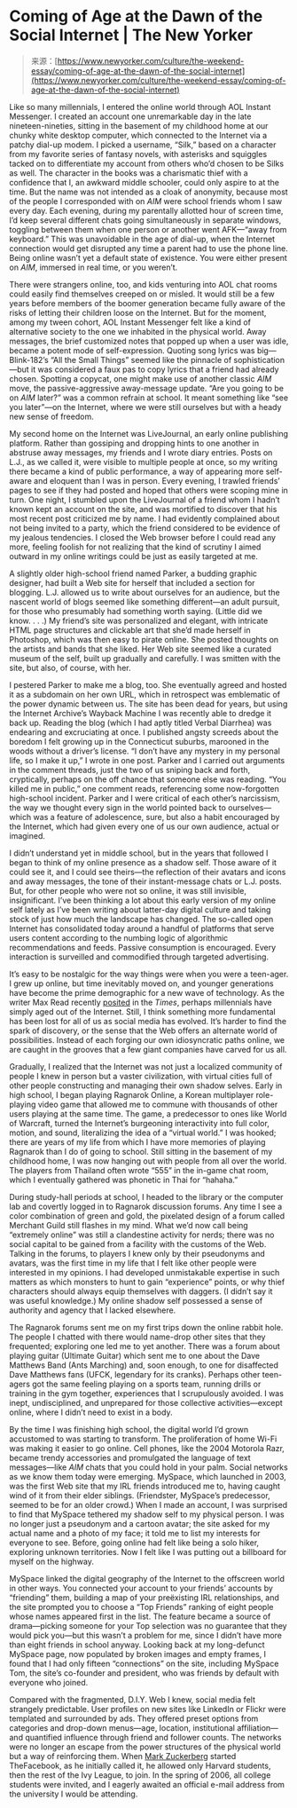 <!--yml
category: 未分类
date: 2024-05-27 14:44:43
-->

# Coming of Age at the Dawn of the Social Internet | The New Yorker

> 来源：[https://www.newyorker.com/culture/the-weekend-essay/coming-of-age-at-the-dawn-of-the-social-internet](https://www.newyorker.com/culture/the-weekend-essay/coming-of-age-at-the-dawn-of-the-social-internet)

Like so many millennials, I entered the online world through AOL Instant Messenger. I created an account one unremarkable day in the late nineteen-nineties, sitting in the basement of my childhood home at our chunky white desktop computer, which connected to the Internet via a patchy dial-up modem. I picked a username, “Silk,” based on a character from my favorite series of fantasy novels, with asterisks and squiggles tacked on to differentiate my account from others who’d chosen to be Silks as well. The character in the books was a charismatic thief with a confidence that I, an awkward middle schooler, could only aspire to at the time. But the name was not intended as a cloak of anonymity, because most of the people I corresponded with on *AIM* were school friends whom I saw every day. Each evening, during my parentally allotted hour of screen time, I’d keep several different chats going simultaneously in separate windows, toggling between them when one person or another went AFK—“away from keyboard.” This was unavoidable in the age of dial-up, when the Internet connection would get disrupted any time a parent had to use the phone line. Being online wasn’t yet a default state of existence. You were either present on *AIM*, immersed in real time, or you weren’t.

There were strangers online, too, and kids venturing into AOL chat rooms could easily find themselves creeped on or misled. It would still be a few years before members of the boomer generation became fully aware of the risks of letting their children loose on the Internet. But for the moment, among my tween cohort, AOL Instant Messenger felt like a kind of alternative society to the one we inhabited in the physical world. Away messages, the brief customized notes that popped up when a user was idle, became a potent mode of self-expression. Quoting song lyrics was big—Blink-182’s “All the Small Things” seemed like the pinnacle of sophistication—but it was considered a faux pas to copy lyrics that a friend had already chosen. Spotting a copycat, one might make use of another classic *AIM* move, the passive-aggressive away-message update. “Are you going to be on *AIM* later?” was a common refrain at school. It meant something like “see you later”—on the Internet, where we were still ourselves but with a heady new sense of freedom.

My second home on the Internet was LiveJournal, an early online publishing platform. Rather than gossiping and dropping hints to one another in abstruse away messages, my friends and I wrote diary entries. Posts on L.J., as we called it, were visible to multiple people at once, so my writing there became a kind of public performance, a way of appearing more self-aware and eloquent than I was in person. Every evening, I trawled friends’ pages to see if they had posted and hoped that others were scoping mine in turn. One night, I stumbled upon the LiveJournal of a friend whom I hadn’t known kept an account on the site, and was mortified to discover that his most recent post criticized me by name. I had evidently complained about not being invited to a party, which the friend considered to be evidence of my jealous tendencies. I closed the Web browser before I could read any more, feeling foolish for not realizing that the kind of scrutiny I aimed outward in my online writings could be just as easily targeted at me.

A slightly older high-school friend named Parker, a budding graphic designer, had built a Web site for herself that included a section for blogging. L.J. allowed us to write about ourselves for an audience, but the nascent world of blogs seemed like something different—an adult pursuit, for those who presumably had something worth saying. (Little did we know. . . .) My friend’s site was personalized and elegant, with intricate HTML page structures and clickable art that she’d made herself in Photoshop, which was then easy to pirate online. She posted thoughts on the artists and bands that she liked. Her Web site seemed like a curated museum of the self, built up gradually and carefully. I was smitten with the site, but also, of course, with her.

I pestered Parker to make me a blog, too. She eventually agreed and hosted it as a subdomain on her own URL, which in retrospect was emblematic of the power dynamic between us. The site has been dead for years, but using the Internet Archive’s Wayback Machine I was recently able to dredge it back up. Reading the blog (which I had aptly titled Verbal Diarrhea) was endearing and excruciating at once. I published angsty screeds about the boredom I felt growing up in the Connecticut suburbs, marooned in the woods without a driver’s license. “I don’t have any mystery in my personal life, so I make it up,” I wrote in one post. Parker and I carried out arguments in the comment threads, just the two of us sniping back and forth, cryptically, perhaps on the off chance that someone else was reading. “You killed me in public,” one comment reads, referencing some now-forgotten high-school incident. Parker and I were critical of each other’s narcissism, the way we thought every sign in the world pointed back to ourselves—which was a feature of adolescence, sure, but also a habit encouraged by the Internet, which had given every one of us our own audience, actual or imagined.

I didn’t understand yet in middle school, but in the years that followed I began to think of my online presence as a shadow self. Those aware of it could see it, and I could see theirs—the reflection of their avatars and icons and away messages, the tone of their instant-message chats or L.J. posts. But, for other people who were not so online, it was still invisible, insignificant. I’ve been thinking a lot about this early version of my online self lately as I’ve been writing about latter-day digital culture and taking stock of just how much the landscape has changed. The so-called open Internet has consolidated today around a handful of platforms that serve users content according to the numbing logic of algorithmic recommendations and feeds. Passive consumption is encouraged. Every interaction is surveilled and commodified through targeted advertising.

It’s easy to be nostalgic for the way things were when you were a teen-ager. I grew up online, but time inevitably moved on, and younger generations have become the prime demographic for a new wave of technology. As the writer Max Read recently [posited](https://www.nytimes.com/2023/12/21/opinion/internet-aging-gen-z.html) in the *Times*, perhaps millennials have simply aged out of the Internet. Still, I think something more fundamental has been lost for all of us as social media has evolved. It’s harder to find the spark of discovery, or the sense that the Web offers an alternate world of possibilities. Instead of each forging our own idiosyncratic paths online, we are caught in the grooves that a few giant companies have carved for us all.

Gradually, I realized that the Internet was not just a localized community of people I knew in person but a vaster civilization, with virtual cities full of other people constructing and managing their own shadow selves. Early in high school, I began playing Ragnarok Online, a Korean multiplayer role-playing video game that allowed me to commune with thousands of other users playing at the same time. The game, a predecessor to ones like World of Warcraft, turned the Internet’s burgeoning interactivity into full color, motion, and sound, literalizing the idea of a “virtual world.” I was hooked; there are years of my life from which I have more memories of playing Ragnarok than I do of going to school. Still sitting in the basement of my childhood home, I was now hanging out with people from all over the world. The players from Thailand often wrote “555” in the in-game chat room, which I eventually gathered was phonetic in Thai for “hahaha.”

During study-hall periods at school, I headed to the library or the computer lab and covertly logged in to Ragnarok discussion forums. Any time I see a color combination of green and gold, the pixelated design of a forum called Merchant Guild still flashes in my mind. What we’d now call being “extremely online” was still a clandestine activity for nerds; there was no social capital to be gained from a facility with the customs of the Web. Talking in the forums, to players I knew only by their pseudonyms and avatars, was the first time in my life that I felt like other people were interested in my opinions. I had developed unmistakable expertise in such matters as which monsters to hunt to gain “experience” points, or why thief characters should always equip themselves with daggers. (I didn’t say it was useful knowledge.) My online shadow self possessed a sense of authority and agency that I lacked elsewhere.

The Ragnarok forums sent me on my first trips down the online rabbit hole. The people I chatted with there would name-drop other sites that they frequented; exploring one led me to yet another. There was a forum about playing guitar (Ultimate Guitar) which sent me to one about the Dave Matthews Band (Ants Marching) and, soon enough, to one for disaffected Dave Matthews fans (UFCK, legendary for its cranks). Perhaps other teen-agers got the same feeling playing on a sports team, running drills or training in the gym together, experiences that I scrupulously avoided. I was inept, undisciplined, and unprepared for those collective activities—except online, where I didn’t need to exist in a body.

By the time I was finishing high school, the digital world I’d grown accustomed to was starting to transform. The proliferation of home Wi-Fi was making it easier to go online. Cell phones, like the 2004 Motorola Razr, became trendy accessories and promulgated the language of text messages—like *AIM* chats that you could hold in your palm. Social networks as we know them today were emerging. MySpace, which launched in 2003, was the first Web site that my IRL friends introduced me to, having caught wind of it from their elder siblings. (Friendster, MySpace’s predecessor, seemed to be for an older crowd.) When I made an account, I was surprised to find that MySpace tethered my shadow self to my physical person. I was no longer just a pseudonym and a cartoon avatar; the site asked for my actual name and a photo of my face; it told me to list my interests for everyone to see. Before, going online had felt like being a solo hiker, exploring unknown territories. Now I felt like I was putting out a billboard for myself on the highway.

MySpace linked the digital geography of the Internet to the offscreen world in other ways. You connected your account to your friends’ accounts by “friending” them, building a map of your preëxisting IRL relationships, and the site prompted you to choose a “Top Friends” ranking of eight people whose names appeared first in the list. The feature became a source of drama—picking someone for your Top selection was no guarantee that they would pick you—but this wasn’t a problem for me, since I didn’t have more than eight friends in school anyway. Looking back at my long-defunct MySpace page, now populated by broken images and empty frames, I found that I had only fifteen “connections” on the site, including MySpace Tom, the site’s co-founder and president, who was friends by default with everyone who joined.

Compared with the fragmented, D.I.Y. Web I knew, social media felt strangely predictable. User profiles on new sites like LinkedIn or Flickr were templated and surrounded by ads. They offered preset options from categories and drop-down menus—age, location, institutional affiliation—and quantified influence through friend and follower counts. The networks were no longer an escape from the power structures of the physical world but a way of reinforcing them. When [Mark Zuckerberg](https://www.newyorker.com/magazine/2010/09/20/the-face-of-facebook) started TheFacebook, as he initially called it, he allowed only Harvard students, then the rest of the Ivy League, to join. In the spring of 2006, all college students were invited, and I eagerly awaited an official e-mail address from the university I would be attending.